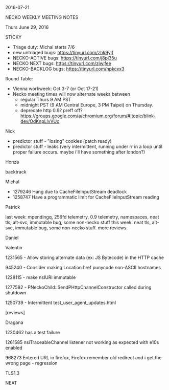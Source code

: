 2016-07-21

NECKO WEEKLY MEETING NOTES

Thurs June 29, 2016

STICKY

- Triage duty: Michal starts 7/6
-  new untriaged bugs: https://tinyurl.com/zhk9yjf
- NECKO-ACTIVE bugs: https://tinyurl.com/j8pj35u
- NECKO NEXT bugs: https://tinyurl.com/zjwjfee
- NECKO-BACKLOG bugs:  https://tinyurl.com/hpkcxx3

Round Table:

- Vienna workweek: Oct 3-7 (or Oct 17-21)
- Necko meeting times will now alternate weeks between
  - regular Thurs 9 AM PST
  - midnight PST (9 AM Central Europe, 3 PM Taipei) on Thursday.
  - deprecate http 0.9? preff off? https://groups.google.com/a/chromium.org/forum/#!topic/blink-dev/OdKnpLlvVUo

Nick

 - predictor stuff - "losing" cookies (patch ready)
 - predictor stuff - leaks (very intermittent, running under rr in a loop until proper failure occurs. maybe i'll have something after london?)

Honza

backtrack

Michal

  - 1279246 Hang due to CacheFileInputStream deadlock
  - 1258747 Have a programmatic limit for CacheFileInputStream reading

Patrick

  last week: mpendingq, 256fd telemetry, 0.9 telemetry, namespaces, neat tls, alt-svc, immutable bug, some non-necko stuff
  this week: neat tls, alt-svc, immutable bug, some non-necko stuff. more reviews.

Daniel

Valentin

1231565 - Allow storing alternate data (ex: JS Bytecode) in the HTTP cache

945240 - Consider making Location.href punycode non-ASCII hostnames

1228115 - make nsIURI immutable

1277582 - PNeckoChild::SendPHttpChannelConstructor called during shutdown

1250739 - Intermittent test_user_agent_updates.html

[reviews]

Dragana

1230462  has a test failure

1261585 nsiTraceableChannel listener not working as expected with e10s enabled

968273 Entered URL in firefox, Firefox remember old redirect and i get the wrong page      - regression

TLS1.3

NEAT

